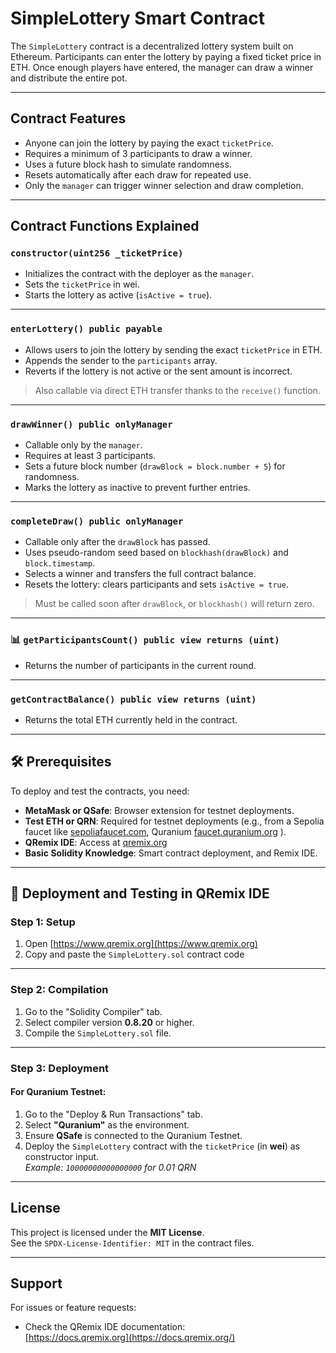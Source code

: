 #  SimpleLottery Smart Contract

The `SimpleLottery` contract is a decentralized lottery system built on Ethereum. Participants can enter the lottery by paying a fixed ticket price in ETH. Once enough players have entered, the manager can draw a winner and distribute the entire pot.

---

##  Contract Features

- Anyone can join the lottery by paying the exact `ticketPrice`.
- Requires a minimum of 3 participants to draw a winner.
- Uses a future block hash to simulate randomness.
- Resets automatically after each draw for repeated use.
- Only the `manager` can trigger winner selection and draw completion.

---

##  Contract Functions Explained

###  `constructor(uint256 _ticketPrice)`
- Initializes the contract with the deployer as the `manager`.
- Sets the `ticketPrice` in wei.
- Starts the lottery as active (`isActive = true`).

---

###  `enterLottery() public payable`
- Allows users to join the lottery by sending the exact `ticketPrice` in ETH.
- Appends the sender to the `participants` array.
- Reverts if the lottery is not active or the sent amount is incorrect.

>  Also callable via direct ETH transfer thanks to the `receive()` function.

---

###  `drawWinner() public onlyManager`
- Callable only by the `manager`.
- Requires at least 3 participants.
- Sets a future block number (`drawBlock = block.number + 5`) for randomness.
- Marks the lottery as inactive to prevent further entries.

---

###  `completeDraw() public onlyManager`
- Callable only after the `drawBlock` has passed.
- Uses pseudo-random seed based on `blockhash(drawBlock)` and `block.timestamp`.
- Selects a winner and transfers the full contract balance.
- Resets the lottery: clears participants and sets `isActive = true`.

>  Must be called soon after `drawBlock`, or `blockhash()` will return zero.

---

### 📊 `getParticipantsCount() public view returns (uint)`
- Returns the number of participants in the current round.

---

###  `getContractBalance() public view returns (uint)`
- Returns the total ETH currently held in the contract.

---

## 🛠 Prerequisites

To deploy and test the contracts, you need:

- **MetaMask or QSafe**: Browser extension for testnet deployments.
- **Test ETH or QRN**: Required for testnet deployments (e.g., from a Sepolia faucet like [sepoliafaucet.com](https://sepoliafaucet.com/), Quranium [faucet.quranium.org](https://faucet.quranium.org/) ).
- **QRemix IDE**: Access at [qremix.org](https://www.qremix.org/)
- **Basic Solidity Knowledge**: Smart contract deployment, and Remix IDE.

---

## 🧪 Deployment and Testing in QRemix IDE

### Step 1: Setup

1. Open [https://www.qremix.org](https://www.qremix.org)
2. Copy and paste the `SimpleLottery.sol` contract code

---

### Step 2: Compilation

1. Go to the "Solidity Compiler" tab.
2. Select compiler version **0.8.20** or higher.
3. Compile the `SimpleLottery.sol` file.

---

### Step 3: Deployment

#### For Quranium Testnet:

1. Go to the "Deploy & Run Transactions" tab.
2. Select **"Quranium"** as the environment.
3. Ensure **QSafe** is connected to the Quranium Testnet.
4. Deploy the `SimpleLottery` contract with the `ticketPrice` (in **wei**) as constructor input.  
   _Example: `10000000000000000` for 0.01 QRN_

---

##  License

This project is licensed under the **MIT License**.  
See the `SPDX-License-Identifier: MIT` in the contract files.

---

##  Support

For issues or feature requests:

- Check the QRemix IDE documentation:  
  [https://docs.qremix.org](https://docs.qremix.org/)
